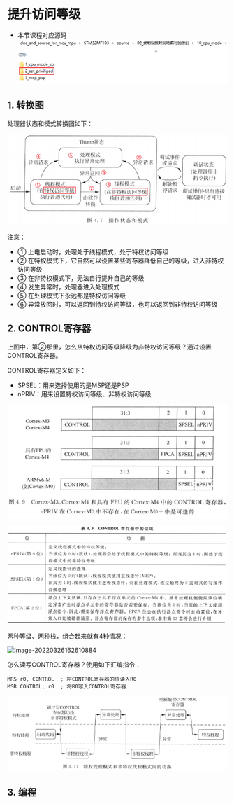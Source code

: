 # 提升访问等级

* 本节课程对应源码
  ![image-20220329154119050](pic/12_set_priviliged_src.png)



## 1. 转换图

处理器状态和模式转换图如下：

![image-20220326164725625](pic/04_mode_status.png)

注意：

* ① 上电启动时，处理处于线程模式，处于特权访问等级
* ② 在特权模式下，它自然可以设置某些寄存器降低自己的等级，进入非特权访问等级
* ③ 在非特权模式下，无法自行提升自己的等级
* ④ 发生异常时，处理器进入处理模式
* ⑤ 在处理模式下永远都是特权访问等级
* ⑥ 异常放回时，可以返回到特权访问等级，也可以返回到非特权访问等级



## 2. CONTROL寄存器

上图中，第②那里，怎么从特权访问等级降级为非特权访问等级？通过设置CONTROL寄存器。

CONTROL寄存器定义如下：

* SPSEL：用来选择使用的是MSP还是PSP
* nPRIV：用来设置特权访问等级、非特权访问等级

![image-20220326171250026](pic/07_control_reg.png)

![image-20220326171338515](pic/08_control_reg_bits.png)



两种等级、两种栈，组合起来就有4种情况：

![image-20220326162610884](C:/Users/weidongshan/AppData/Roaming/Typora/typora-user-images/image-20220326162610884.png)



怎么读写CONTROL寄存器？使用如下汇编指令：

```shell
MRS r0, CONTROL  ; 将CONTROL寄存器的值读入R0
MSR CONTROL, r0  ; 将R0写入CONTROL寄存器
```

![image-20220326180056270](pic/10_process_mode_switch.png)



## 3. 编程